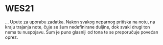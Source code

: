 # WES21
...
Upute za uporabu zadatka.
Nakon svakog neparnog pritiska na notu, na kraju trajanja note, čuje se šum nedefinirane duljine, dok svaki drugi ton nema tu nuspojavu.
Šum je puno glasniji od tona te se preporučuje povećan oprez.
